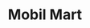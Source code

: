 ---
title: "Mobil Mart"
url: /sterling-heights/mobil-mart-metropolitan-parkway-2/
shop: convenience
---